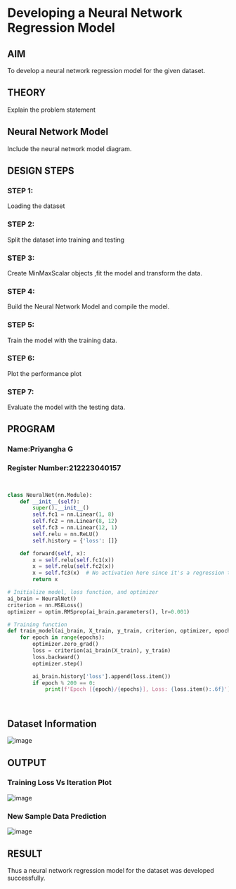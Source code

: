# Developing a Neural Network Regression Model

## AIM

To develop a neural network regression model for the given dataset.

## THEORY

Explain the problem statement

## Neural Network Model

Include the neural network model diagram.

## DESIGN STEPS

### STEP 1:

Loading the dataset

### STEP 2:

Split the dataset into training and testing

### STEP 3:

Create MinMaxScalar objects ,fit the model and transform the data.

### STEP 4:

Build the Neural Network Model and compile the model.

### STEP 5:

Train the model with the training data.

### STEP 6:

Plot the performance plot

### STEP 7:

Evaluate the model with the testing data.

## PROGRAM
### Name:Priyangha G
### Register Number:212223040157
```python


class NeuralNet(nn.Module):
    def __init__(self):
        super().__init__()
        self.fc1 = nn.Linear(1, 8)
        self.fc2 = nn.Linear(8, 12)
        self.fc3 = nn.Linear(12, 1)
        self.relu = nn.ReLU()
        self.history = {'loss': []}

    def forward(self, x):
        x = self.relu(self.fc1(x))
        x = self.relu(self.fc2(x))
        x = self.fc3(x)  # No activation here since it's a regression task
        return x

# Initialize model, loss function, and optimizer
ai_brain = NeuralNet()
criterion = nn.MSELoss()
optimizer = optim.RMSprop(ai_brain.parameters(), lr=0.001)

# Training function
def train_model(ai_brain, X_train, y_train, criterion, optimizer, epochs=2000):
    for epoch in range(epochs):
        optimizer.zero_grad()
        loss = criterion(ai_brain(X_train), y_train)
        loss.backward()
        optimizer.step()

        ai_brain.history['loss'].append(loss.item())
        if epoch % 200 == 0:
            print(f'Epoch [{epoch}/{epochs}], Loss: {loss.item():.6f}')




```
## Dataset Information

![image](https://github.com/user-attachments/assets/6d0855b9-04e0-4547-9d3a-e9552e1e85bd)


## OUTPUT

### Training Loss Vs Iteration Plot

![image](https://github.com/user-attachments/assets/e7c4e80d-a73d-416a-a487-813f1a4e6333)


### New Sample Data Prediction
![image](https://github.com/user-attachments/assets/0faf58fe-4390-4c10-aa85-1cb198ef75b8)



## RESULT

Thus a neural network regression model for the dataset was developed successfully.
